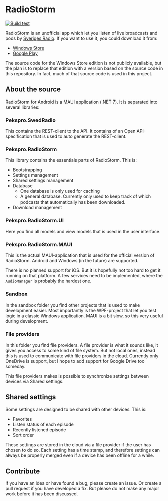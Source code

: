 # RadioStorm

[![Build test](https://github.com/pekspro/RadioStorm/actions/workflows/build-test.yml/badge.svg)](https://github.com/pekspro/RadioStorm/actions/workflows/build-test.yml)

RadioStorm is an unofficial app which let you listen of live broadcasts and pods
by [Sveriges Radio](https://sverigesradio.se/). If you want to use it, you could
download it from:

* [Windows
  Store](https://pekspro.com/getproduct?n=RadioStorm_Win10_WindowsStore&s=sv)
* [Google Play](https://play.google.com/store/apps/details?id=com.pekspro.radiostorm)

The source code for the Windows Store edition is not publicly available, but the
plan is to replace that edition with a version based on the source code in this
repository. In fact, much of that source code is used in this project.

## About the source

RadioStorm for Android is a MAUI application (.NET 7). It is separated into
several libraries:

### Pekspro.SwedRadio

This contains the REST-client to the API. It contains of an Open
API-specification that is used to auto generate the REST-client.

### Pekspro.RadioStorm

This library contains the essentials parts of RadioStorm. This is:

* Bootstrapping
* Settings management
* Shared settings management
* Database
    * One database is only used for caching
    * A general database. Currently only used to keep track of which podcasts
      that automatically has been downloaded.
* Download management

### Pekspro.RadioStorm.UI

Here you find all models and view models that is used in the user interface.

### Pekspro.RadioStorm.MAUI

This is the actual MAUI-application that is used for the official version of
RadioStorm. Android and Windows (in the future) are supported. 

There is no planned support for iOS. But it is hopefully not too hard to get it
running on that platform. A few services need to be implemented, where the
`AudioManager` is probably the hardest one.

### Sandbox

In the sandbox folder you find other projects that is used to make development
easier. Most importantly is the WPF-project that let you test logic in a classic
Windows application. MAUI is a bit slow, so this very useful during development.

### File providers

In this folder you find file providers. A file provider is what it sounds like,
it gives you access to some kind of file system. But not local ones, instead
this is used to communicate with file providers in the cloud. Currently only
OneDrive is support, but I hope to add support for Google Drive too someday.

This file providers makes is possible to synchronize settings between devices
via Shared settings.

## Shared settings

Some settings are designed to be shared with other devices. This is:

* Favorites
* Listen status of each episode
* Recently listened episode
* Sort order

These settings are stored in the cloud via a file provider if the user has
chosen to do so. Each setting has a time stamp, and therefore settings can
always be properly merged even if a device has been offline for a while.

## Contribute

If you have an idea or have found a bug, please create an issue. Or create a
pull request if you have developed a fix. But please do not make any major work
before it has been discussed.
